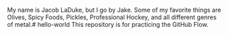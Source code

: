 My name is Jacob LaDuke, but I go by Jake. Some of my favorite things are Olives, Spicy Foods, Pickles, Professional Hockey, and all different genres of metal.# hello-world
This repository is for practicing the GitHub Flow.
